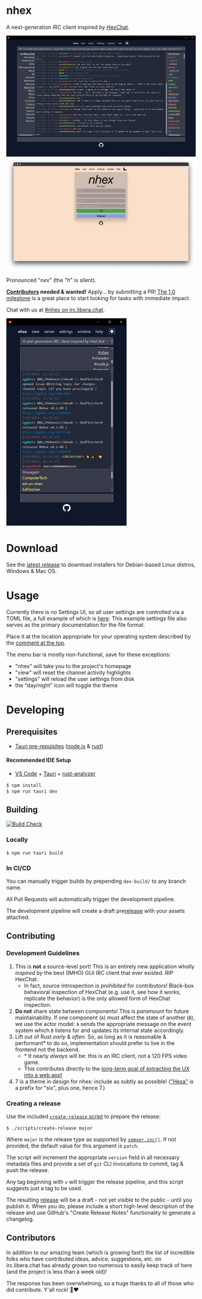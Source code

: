 # nhex

A next-generation IRC client inspired by [HexChat](https://hexchat.github.io/).

![](./public/screenshots/nh_irc.png)
![](./public/screenshots/nh_conn.png)

Pronounced "_nex_" (the "_h_" is silent).

**[Contributors](#contributing) needed & wanted!** Apply... by submitting a PR! [The 1.0 milestone](https://github.com/nhexirc/client/milestone/1) is a great place to start looking for tasks with immediate impact.

Chat with us at [#nhex on irc.libera.chat](https://web.libera.chat/?channel=#nhex).

<img src="./public/screenshots/nh_mobile.png" width="320" />

# Download

See the [latest release](https://github.com/nhexirc/nhex/releases/latest) to download installers for Debian-based Linux distros, Windows & Mac OS.

# Usage

Currently there is no Settings UI, so all user settings are controlled via a TOML file, a full example of which is [here](example.nhex.toml). This example settings file also serves as the primary documentation for the file format.

Place it at the location appropriate for your operating system described by the [comment at the top](https://github.com/nhexirc/nhex/blob/db1e103c287c72617de05c5624e223cac0f49f37/example.nhex.toml#L1-L5).

The menu bar is mostly non-functional, save for these exceptions:
* "nhex" will take you to the project's homepage
* "view" will reset the channel activity highlights
* "settings" will reload the user settings from disk
* the "day/night" icon will toggle the theme

# Developing

## Prerequisites

* [Tauri pre-requisites](https://tauri.app/v1/guides/getting-started/prerequisites/) ([node.js](https://nodejs.org/en/download) & [rust](https://www.rust-lang.org/tools/install))

#### Recommended IDE Setup

- [VS Code](https://code.visualstudio.com/) + [Tauri](https://marketplace.visualstudio.com/items?itemName=tauri-apps.tauri-vscode) + [rust-analyzer](https://marketplace.visualstudio.com/items?itemName=rust-lang.rust-analyzer)

```shell
$ npm install
$ npm run tauri dev
```

## Building

[![Build Check](https://github.com/nhexirc/nhex/actions/workflows/build_check.yml/badge.svg)](https://github.com/nhexirc/nhex/actions/workflows/build_check.yml)

### Locally

```shell
$ npm run tauri build
```

### In CI/CD

You can manually trigger builds by prepending `dev-build/` to any branch name.

All Pull Requests will automatically trigger the development pipeline.

The development pipeline will create a draft pre[release](https://github.com/nhexirc/nhex/releases) with your assets attached.

## Contributing

### Development Guidelines

1. This is **not** a source-level port! This is an entirely new application wholly _inspired by_ the best (IMHO) GUI IRC client that ever existed. RIP HexChat.
   * In fact, source introspection is *prohibited* for contributors! Black-box behavioral inspection of HexChat (e.g. use it, see how it works, replicate the behavior) is the only allowed form of HexChat inspection.
1. **Do not** share state between components! This is *paramount* for future maintainability. If one component (`A`) must affect the state of another (`B`), we use the actor model: `A` sends the appropriate message on the event system which `B` listens for and updates its internal state accordingly.
1. Lift out of Rust _early_ & _often_. So, as long as it is reasonable & performant* to do so, implementation should prefer to live in the frontend not the backend.
    * \* It nearly _always_ will be: this is an IRC client, not a 120 FPS video game.
    * This contributes directly to the [long-term goal of extracting the UX into a web app!](https://github.com/nhexirc/client/issues/17)
1. 7 is a theme in design for nhex: include as subtly as possible! (["Hexa"](https://en.wikipedia.org/wiki/Numeral_prefix#Table_of_number_prefixes_in_English) is a prefix for "six", plus one, hence 7.)

### Creating a release

Use the included [`create-release` script](./scripts/create-release) to prepare the release:

```shell
$ ./scripts/create-release major
```

Where `major` is the release type as supported by [`semver.inc()`](https://www.npmjs.com/package/semver). If not provided, the default value for this argument is `patch`.

The script will increment the appropriate `version` field in all necessary metadata files and provide a set of `git` CLI invocations to commit, tag & push the release.

Any tag beginning with `v` will trigger the release pipeline, and this script suggests just a tag to be used.

The resulting [release](https://github.com/nhexirc/nhex/releases) will be a draft - not yet visible to the public - until you publish it. When you do, please include a short high-level description of the release and use GitHub's "Create Release Notes" functionality to generate a changelog.



## Contributors

In addition to our amazing team (which is growing fast!) the list of incredible folks who have contributed ideas, advice, suggestions, etc. on irc.libera.chat has already grown too numerous to easily keep track of here (and the project is less than a week old)!

The response has been overwhelming, so a huge thanks to all of those who did contribute. Y'all rock! 🤘❤️

